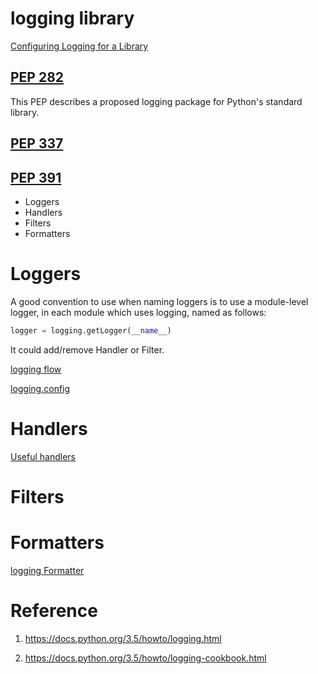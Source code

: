 # logging library

[Configuring Logging for a Library](https://docs.python.org/3/howto/logging.html#configuring-logging-for-a-library)

## [PEP 282](https://www.python.org/dev/peps/pep-0282/)

This PEP describes a proposed logging package for Python's standard library.

## [PEP 337](https://www.python.org/dev/peps/pep-0337/)

## [PEP 391](https://www.python.org/dev/peps/pep-0391/)

* Loggers
* Handlers
* Filters
* Formatters

# Loggers

A good convention to use when naming loggers is to use a module-level logger, in each module which uses logging, named as follows:

```python
logger = logging.getLogger(__name__)
```
It could add/remove Handler or Filter.

[logging flow](https://docs.python.org/3.5/_images/logging_flow.png)

[logging.config](https://docs.python.org/3.5/library/logging.config.html)

# Handlers

[Useful handlers](https://docs.python.org/3.5/howto/logging.html#useful-handlers)

# Filters

# Formatters

[logging Formatter](https://docs.python.org/3.5/library/logging.html#logrecord-attributes)

# Reference

1. https://docs.python.org/3.5/howto/logging.html

2. https://docs.python.org/3.5/howto/logging-cookbook.html
